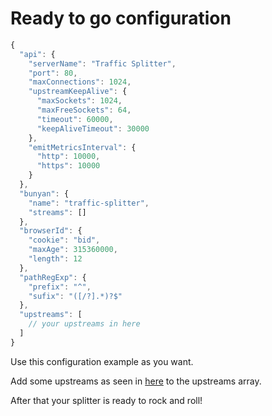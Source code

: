 # Ready to go configuration

```javascript
{
  "api": {
    "serverName": "Traffic Splitter",
    "port": 80,
    "maxConnections": 1024,
    "upstreamKeepAlive": {
      "maxSockets": 1024,
      "maxFreeSockets": 64,
      "timeout": 60000,
      "keepAliveTimeout": 30000
    },
    "emitMetricsInterval": {
      "http": 10000,
      "https": 10000
    }
  },
  "bunyan": {
    "name": "traffic-splitter",
    "streams": []
  },
  "browserId": {
    "cookie": "bid",
    "maxAge": 315360000,
    "length": 12
  },
  "pathRegExp": {
    "prefix": "^",
    "sufix": "([/?].*)?$"
  },
  "upstreams": [
    // your upstreams in here
  ]
}
```

Use this configuration example as you want.

Add some upstreams as seen in [here](#upstreams) to the upstreams array.

After that your splitter is ready to rock and roll!

